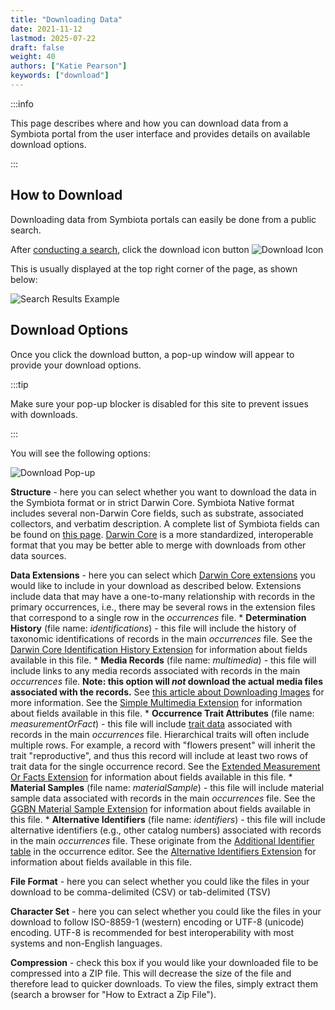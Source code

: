 ```yaml
---
title: "Downloading Data"
date: 2021-11-12
lastmod: 2025-07-22
draft: false
weight: 40
authors: ["Katie Pearson"]
keywords: ["download"]
---
```


:::info

This page describes where and how you can download data from a Symbiota portal from the user interface and provides details on available download options.

:::

## How to Download

Downloading data from Symbiota portals can easily be done from a public search.

After [conducting a search](/docs/User_Guide/searching_records), click the download icon button ![Download Icon](/img/dl2.png)

This is usually displayed at the top right corner of the page, as shown below:

![Search Results Example](/img/search3.png)

## Download Options

Once you click the download button, a pop-up window will appear to provide your download options.

:::tip

Make sure your pop-up blocker is disabled for this site to prevent issues with downloads.

:::

You will see the following options:

![Download Pop-up](/img/downloadpopupwindow.png)

**Structure** - here you can select whether you want to download the data in the Symbiota format or in strict Darwin Core. Symbiota Native format includes several non-Darwin Core fields, such as substrate, associated collectors, and verbatim description. A complete list of Symbiota fields can be found on [this page](/docs/Editor_Guide/Editing_Searching_Records/symbiota_data_fields). [Darwin Core](https://dwc.tdwg.org/terms/) is a more standardized, interoperable format that you may be better able to merge with downloads from other data sources.

**Data Extensions** - here you can select which [Darwin Core extensions](https://rs.gbif.org/extensions.html) you would like to include in your download as described below. Extensions include data that may have a one-to-many relationship with records in the primary occurrences, i.e., there may be several rows in the extension files that correspond to a single row in the *occurrences* file.
    * **Determination History** (file name: *identifications*) - this file will include the history of taxonomic identifications of records in the main *occurrences* file. See the [Darwin Core Identification History Extension](https://rs.gbif.org/extension/identification_history_2024-02-19.xml) for information about fields available in this file.
    * **Media Records** (file name: *multimedia*) - this file will include links to any media records associated with records in the main *occurrences* file. **Note: this option will *not* download the actual media files associated with the records.** See [this article about Downloading Images](/docs/User_Guide/Downloading/download_images) for more information. See the [Simple Multimedia Extension](https://rs.gbif.org/extension/gbif/1.0/multimedia.xml) for information about fields available in this file.
    * **Occurrence Trait Attributes** (file name: *measurementOrFact*) - this file will include [trait data](/docs/User_Guide/traits) associated with records in the main *occurrences* file. Hierarchical traits will often include multiple rows. For example, a record with "flowers present" will inherit the trait "reproductive", and thus this record will include at least two rows of trait data for the single occurrence record. See the [Extended Measurement Or Facts Extension](https://rs.gbif.org/extension/obis/extended_measurement_or_fact_2023-08-28.xml) for information about fields available in this file.
    * **Material Samples** (file name: *materialSample*) - this file will include material sample data associated with records in the main *occurrences* file. See the [GGBN Material Sample Extension](https://rs.gbif.org/extension/ggbn/materialsample.xml) for information about fields available in this file.
    * **Alternative Identifiers** (file name: *identifiers*) - this file will include alternative identifiers (e.g., other catalog numbers) associated with records in the main *occurrences* file. These originate from the [Additional Identifier table](/docs/Editor_Guide/Editing_Searching_Records/catalog_numbers#tag-name--additional-identifier-values--other-catalog-numbers) in the occurrence editor. See the [Alternative Identifiers Extension](https://rs.gbif.org/extension/gbif/1.0/identifier.xml) for information about fields available in this file.

**File Format** - here you can select whether you could like the files in your download to be comma-delimited (CSV) or tab-delimited (TSV)

**Character Set** - here you can select whether you could like the files in your download to follow ISO-8859-1 (western) encoding or UTF-8 (unicode) encoding. UTF-8 is recommended for best interoperability with most systems and non-English languages.

**Compression** - check this box if you would like your downloaded file to be compressed into a ZIP file. This will decrease the size of the file and therefore lead to quicker downloads. To view the files, simply extract them (search a browser for "How to Extract a Zip File").